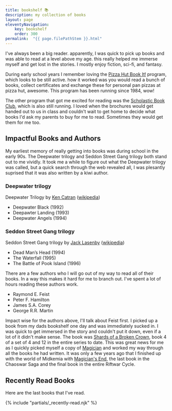 ```yaml
---
title: bookshelf 📚
description: my collection of books
layout: page
eleventyNavigation:
    key: bookshelf
    order: 300
permalink:  "{{ page.filePathStem }}.html"
---
```


I've always been a big reader. apparently, I was quick to pick up books and was able to read at a level above my age. this really helped me immerse myself and get lost in the stories. I mostly enjoy fiction, sci-fi, and fantasy.

During early school years I remember loving the [Pizza Hut Book It!](https://www.bookitprogram.com/) program, which looks to be still active. how it worked was you would read a bunch of books, collect certificates and exchange these for personal pan pizzas at pizza hut, awesome. This program has been running since 1984, wow!

The other program that got me excited for reading was the [Scholastic Book Club](https://www.scholastic.co.nz/schools/book-club/), which is also still running. I loved when the brochures would get handed out to us in class and couldn't wait to get home to decide what books I'd ask my parents to buy for me to read. Sometimes they would get them for me too.

## Impactful Books and Authors

My earliest memory of really getting into books was during school in the early 90s. The Deepwater trilogy and Seddon Street Gang trilogy both stand out to me vividly. It took me a while to figure out what the Deepwater trilogy was called, but a quick search through the web revealed all, I was plesantly suprised that it was also written by a kiwi author.

### Deepwater trilogy
Deepwater Trilogy by [Ken Catran](https://www.read-nz.org/writer/catran-ken/) ([wikipedia](https://en.wikipedia.org/wiki/Deepwater_trilogy))
- Deepwater Black (1992)
- Deepawter Landing (1993)
- Deepwater Angels (1994)

### Seddon Street Gang trilogy
Seddon Street Gang trilogy by [Jack Lasenby](https://www.read-nz.org/writer/lasenby-jack/) ([wikipedia](https://en.wikipedia.org/wiki/Jack_Lasenby))
- Dead Man’s Head (1994)
- The Waterfall (1995)
- The Battle of Pook Island (1996)

There are a few authors who I will go out of my way to read all of their books. In a way this makes it hard for me to branch out. I've spent a lot of hours reading these authors work.

- Raymond E. Feist
- Peter F. Hamilton
- James S.A. Corey
- George R.R. Martin

Impact wise for the authors above, I'll talk about Feist first. I picked up a book from my dads bookshelf one day and was immediately sucked in. I was quick to get immersed in the story and couldn't put it down, even if a lot of it didn't make sense. The book was [Shards of a Broken Crown](https://en.wikipedia.org/wiki/Shards_of_a_Broken_Crown), book 4 of a set of 4 and 12 in the entire series to date. This was great news for me as I quickly picked myself a copy of [Magician](https://en.wikipedia.org/wiki/Magician_(Feist_novel)) and worked my way through all the books he had written. It was only a few years ago that I finished up with the world of Midkemia with [Magician's End](https://en.wikipedia.org/wiki/Magician%27s_End), the last book in the Chaoswar Saga and the final book in the entire Riftwar Cycle.

## Recently Read Books

Here are the last books that I've read.

{% include "partials/_recently-read.njk" %}